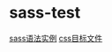 # sass-test

[sass语法实例](https://github.com/zhangwen0424/sass-test/blob/master/single/test.scss)
[css目标文件](https://github.com/zhangwen0424/sass-test/blob/master/single/expanded/test.css)
